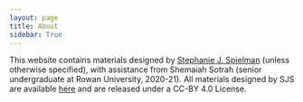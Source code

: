 ```yaml
---
layout: page
title: About
sidebar: True
---
```


This website contains materials designed by [Stephanie J. Spielman](https://spielmanlab.github.io) (unless otherwise specified), with assistance from Shemaiah Sotrah (senior undergraduate at Rowan University, 2020-21). All materials designed by SJS are available [here](https://github.com/sjspielman/cb2r-ds-summer2020) and are released under a CC-BY 4.0 License.